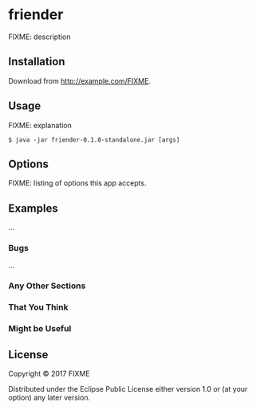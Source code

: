 # friender

FIXME: description

## Installation

Download from http://example.com/FIXME.

## Usage

FIXME: explanation

    $ java -jar friender-0.1.0-standalone.jar [args]

## Options

FIXME: listing of options this app accepts.

## Examples

...

### Bugs

...

### Any Other Sections
### That You Think
### Might be Useful

## License

Copyright © 2017 FIXME

Distributed under the Eclipse Public License either version 1.0 or (at
your option) any later version.
